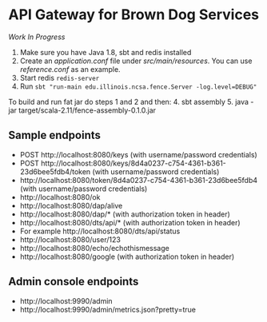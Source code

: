 API Gateway for Brown Dog Services
==================================

*Work In Progress*

1. Make sure you have Java 1.8, sbt and redis installed
2. Create an *application.conf* file under *src/main/resources*. You can use *reference.conf* as an example.
3. Start redis `redis-server`
3. Run `sbt "run-main edu.illinois.ncsa.fence.Server -log.level=DEBUG"`

To build and run fat jar do steps 1 and 2 and then:
4. sbt assembly
5. java -jar target/scala-2.11/fence-assembly-0.1.0.jar

Sample endpoints
----------------
- POST http://localhost:8080/keys (with username/password credentials)
- POST http://localhost:8080/keys/8d4a0237-c754-4361-b361-23d6bee5fdb4/token (with username/password credentials)
- http://localhost:8080/token/8d4a0237-c754-4361-b361-23d6bee5fdb4 (with username/password credentials)
- http://localhost:8080/ok
- http://localhost:8080/dap/alive
- http://localhost:8080/dap/* (with authorization token in header)
- http://localhost:8080/dts/api/* (with authorization token in header)
- For example http://localhost:8080/dts/api/status
- http://localhost:8080/user/123
- http://localhost:8080/echo/echothismessage
- http://localhost:8080/google (with authorization token in header)

Admin console endpoints
-----------------------
- http://localhost:9990/admin
- http://localhost:9990/admin/metrics.json?pretty=true


